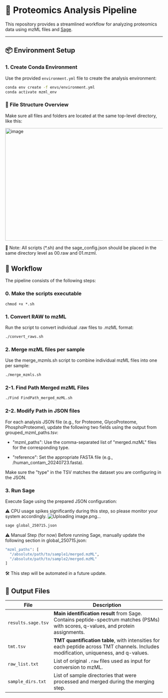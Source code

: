 # 🧪 Proteomics Analysis Pipeline

This repository provides a streamlined workflow for analyzing proteomics data using mzML files and [Sage](https://github.com/lazear/sage).

---

## 📦 Environment Setup

### 1. Create Conda Environment

Use the provided `environment.yml` file to create the analysis environment:

```bash
conda env create -f envs/environment.yml
conda activate mzml_env
```
### 📁 File Structure Overview
Make sure all files and folders are located at the same top-level directory, like this:

<img width="600" height="360" alt="image" src="https://github.com/user-attachments/assets/2042e852-3e16-4bb9-b2fd-6917ef9812da" />

📌 Note: All scripts (*.sh) and the sage_config.json should be placed in the same directory level as 00.raw and 01.mzml.

## 🔁 Workflow
The pipeline consists of the following steps:

### 0. Make the scripts executable

```
chmod +x *.sh
```


### 1. Convert RAW to mzML
Run the script to convert individual .raw files to .mzML format:

```bash
./convert_raws.sh
```

### 2. Merge mzML files per sample
Use the merge_mzmls.sh script to combine individual mzML files into one per sample:
```bash
./merge_mzmls.sh
```

### 2-1. Find Path Merged mzML Files
```bash
./Find FindPath_merged_mzML.sh
```

### 2-2. Modify Path in JSON files

For each analysis JSON file (e.g., for Proteome, GlycoProteome, PhosphoProteome),
update the following two fields using the output from grouped_mzml_paths.tsv:

- "mzml_paths": Use the comma-separated list of "merged.mzML" files for the corresponding type.

- "reference": Set the appropriate FASTA file (e.g., /human_contam_20240723.fasta).

Make sure the "type" in the TSV matches the dataset you are configuring in the JSON.


### 3. Run Sage
Execute Sage using the prepared JSON configuration:

⚠️ CPU usage spikes significantly during this step, so please monitor your system accordingly.
![Uploading image.png…]()

```bash
sage global_250715.json
```
⚠️ Manual Step (for now)
Before running Sage, manually update the following section in global_250715.json:

```bash
"mzml_paths": [
  "/absolute/path/to/sample1/merged.mzML",
  "/absolute/path/to/sample2/merged.mzML"
]
```
🛠 This step will be automated in a future update.

## 📁 Output Files

| File               | Description                                                                                                                           |
| ------------------ | ------------------------------------------------------------------------------------------------------------------------------------- |
| `results.sage.tsv` | **Main identification result** from Sage. Contains peptide-spectrum matches (PSMs) with scores, q-values, and protein assignments.    |
| `tmt.tsv`          | **TMT quantification table**, with intensities for each peptide across TMT channels. Includes modification, uniqueness, and q-values. |
| `raw_list.txt`     | List of original `.raw` files used as input for conversion to mzML.                                                                   |
| `sample_dirs.txt`  | List of sample directories that were processed and merged during the merging step.                                                    |
